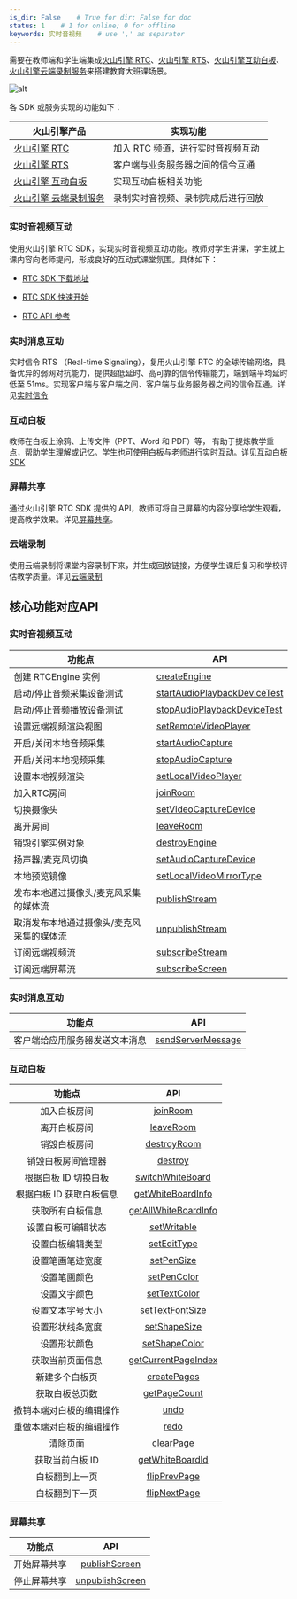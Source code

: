 ```yaml
---
is_dir: False    # True for dir; False for doc
status: 1    # 1 for online; 0 for offline
keywords: 实时音视频    # use ',' as separator
---
```


需要在教师端和学生端集成[火山引擎 RTC](75707)、[火山引擎 RTS](135791)、[火山引擎互动白板](148380)、[火山引擎云端录制服务](69816)来搭建教育大班课场景。

![alt](https://portal.volccdn.com/obj/volcfe/cloud-universal-doc/upload_8fd2768437aa95c12cf59b9248eb51ee.png)

各 SDK 或服务实现的功能如下：

| 火山引擎产品 | 实现功能 |
| --- | --- |
| [火山引擎 RTC](75707) | 加入 RTC 频道，进行实时音视频互动 |
| [火山引擎 RTS](135791) | 客户端与业务服务器之间的信令互通 |
| [火山引擎 互动白板](148380) | 实现互动白板相关功能 |
| [火山引擎 云端录制服务](69816) | 录制实时音视频、录制完成后进行回放 |

### 实时音视频互动

使用火山引擎 RTC SDK，实现实时音视频互动功能。教师对学生讲课，学生就上课内容向老师提问，形成良好的互动式课堂氛围。具体如下：

- [RTC SDK 下载地址](75707)
	
- [RTC SDK 快速开始](69864)
	
- [RTC API 参考](Web-api)


### 实时消息互动

实时信令 RTS （Real-time Signaling），复用火山引擎 RTC 的全球传输网络，具备优异的弱网对抗能力，提供超低延时、高可靠的信令传输能力，端到端平均延时低至 51ms。实现客户端与客户端之间、客户端与业务服务器之间的信令互通。详见[实时信令](142432)

### 互动白板

教师在白板上涂鸦、上传文件（PPT、Word 和 PDF）等， 有助于提炼教学重点，帮助学生理解或记忆。学生也可使用白板与老师进行实时互动。详见[互动白板 SDK](148390)


### 屏幕共享

通过火山引擎 RTC SDK 提供的 API，教师可将自己屏幕的内容分享给学生观看，提高教学效果。详见[屏幕共享](80226)。

### 云端录制

使用云端录制将课堂内容录制下来，并生成回放链接，方便学生课后复习和学校评估教学质量。详见[云端录制](69818)

## 核心功能对应API

### 实时音视频互动

| **功能点** | **API** |
| --- | --- |
| 创建 RTCEngine 实例 | [createEngine](Web-api#createengine) |
| 启动/停止音频采集设备测试 | [startAudioPlaybackDeviceTest](Web-api#startaudioplaybackdevicetest) |
| 启动/停止音频播放设备测试 |  [stopAudioPlaybackDeviceTest](Web-api#stopaudioplaybackdevicetest) |
| 设置远端视频渲染视图 | [setRemoteVideoPlayer](Web-api#setremotevideoplayer) |
| 开启/关闭本地音频采集 | [startAudioCapture](Web-api#startaudiocapture) |
| 开启/关闭本地视频采集 | [stopAudioCapture](Web-api#stopaudiocapture) |
| 设置本地视频渲染 | [setLocalVideoPlayer](Web-api#setlocalvideoplayer)|
| 加入RTC房间 | [joinRoom](Web-api#joinroom) |
| 切换摄像头 | [setVideoCaptureDevice](Web-api#setvideocapturedevice) |
| 离开房间 | [leaveRoom](Web-api#leaveroom) |
| 销毁引擎实例对象 | [destroyEngine](Web-api#destroyengine) |
| 扬声器/麦克风切换 | [setAudioCaptureDevice](Web-api#setaudiocapturedevice) |
| 本地预览镜像 | [setLocalVideoMirrorType](Web-api#setlocalvideomirrortype) |
| 发布本地通过摄像头/麦克风采集的媒体流 | [publishStream](Web-api#publishstream) |
| 取消发布本地通过摄像头/麦克风采集的媒体流 | [unpublishStream](Web-api#unpublishstream) |
| 订阅远端视频流 | [subscribeStream](Web-api#subscribestream) |
| 订阅远端屏幕流 | [subscribeScreen](Web-api#subscribescreen) |


### 实时消息互动

| **功能点** | **API** |
| --- | --- |
| 客户端给应用服务器发送文本消息 | [sendServerMessage](Web-api#sendservermessage) |

### 互动白板

| **功能点** | **API** |
| :-: | :-: |
| 加入白板房间 | [joinRoom](131860#joinroom) |
| 离开白板房间 | [leaveRoom](131860#leaveroom) |
| 销毁白板房间 | [destroyRoom](131860#leaveroom) |
| 销毁白板房间管理器 | [destroy](131860#destroy) |
| 根据白板 ID 切换白板 | [switchWhiteBoard](131860#switchwhiteboard) |
| 根据白板 ID 获取白板信息 | [getWhiteBoardInfo](131860#getwhiteboardinfo) |
| 获取所有白板信息 | [getAllWhiteBoardInfo](131860#getallwhiteboardinfo) |
| 设置白板可编辑状态 | [setWritable](131860#setwritable) |
| 设置白板编辑类型 | [setEditType](131860#setedittype) |
| 设置笔画笔迹宽度 | [setPenSize](131860#setpensize) |
| 设置笔画颜色 | [setPenColor](131860#setpencolor) |
| 设置文字颜色 | [setTextColor](131860#settextcolor) |
| 设置文本字号大小 | [setTextFontSize](131860#settextfontsize) |
| 设置形状线条宽度 | [setShapeSize](131860#setshapesize) |
| 设置形状颜色 | [setShapeColor](131860#setshapecolor) |
| 获取当前页面信息 | [getCurrentPageIndex](131860#getcurrentpageindex) |
| 新建多个白板页 | [createPages](131860#createpages) |
| 获取白板总页数 | [getPageCount](131860#getpagecount) |
| 撤销本端对白板的编辑操作 | [undo](131860#undo) |
| 重做本端对白板的编辑操作 | [redo](131860#redo) |
| 清除页面 | [clearPage](131860#clearpage) |
| 获取当前白板 ID | [getWhiteBoardId](131860#getwhiteboardid) |
| 白板翻到上一页 | [flipPrevPage](131860#flipprevpage) |
| 白板翻到下一页 |[flipNextPage](131860#flipnextpage) |

### 屏幕共享

| **功能点** | **API** |
| :-: | :-: |
|开始屏幕共享 |[publishScreen](Web-api#publishscreen)|
|停止屏幕共享 | [unpublishScreen](Web-api#unpublishscreen)

